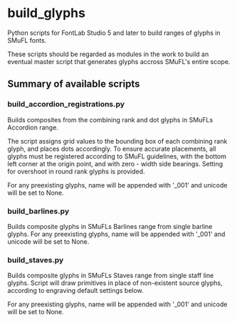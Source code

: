 # build_glyphs
Python scripts for FontLab Studio 5 and later to build ranges of glyphs in SMuFL fonts.

These scripts should be regarded as modules in the work to build an eventual master script that generates glyphs accross SMuFL's entire scope.

## Summary of available scripts
### build_accordion_registrations.py
Builds composites from the combining rank and dot glyphs in SMuFLs Accordion range.

The script assigns grid values to the bounding box of each combining rank glyph, and places dots accordingly. To ensure accurate placements, all glyphs must be registered according to SMuFL guidelines, with the bottom left corner at the origin point, and with zero - width side bearings. Setting for overshoot in round rank glyphs is provided.

For any preexisting glyphs, name will be appended with '_001' and unicode will be set to None.

### build_barlines.py
Builds composite glyphs in SMuFLs Barlines range from single barline glyphs.
For any preexisting glyphs, name will be appended with '_001' and unicode will be set to None.

### build_staves.py
Builds composite glyphs in SMuFLs Staves range from single staff line glyphs. Script will draw
primitives in place of non-existent source glyphs, according to engraving default settings below.

For any preexisting glyphs, name will be appended with '_001' and unicode will be set to None.
